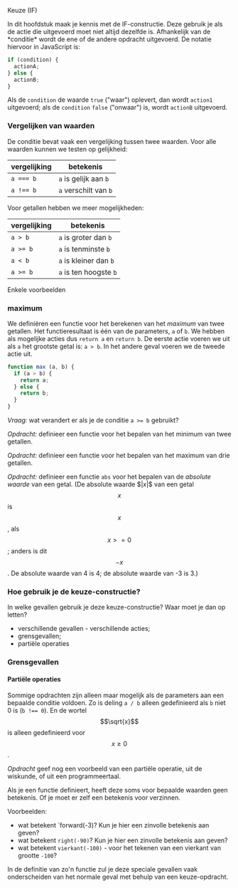 Keuze (IF)

In dit hoofdstuk maak je kennis met de IF-constructie. Deze gebruik je als de actie die uitgevoerd moet niet altijd dezelfde is. Afhankelijk van de \*conditie\* wordt de ene of de andere opdracht uitgevoerd. De notatie hiervoor in JavaScript is:

```js
if (condition) {
  actionA;
} else {
  actionB;
}
```

Als de `condition` de waarde `true` \("waar"\) oplevert, dan wordt `action1` uitgevoerd; als de `condition` `false` \("onwaar"\) is, wordt `actionB` uitgevoerd.

### Vergelijken van waarden

De conditie bevat vaak een vergelijking tussen twee waarden. Voor alle waarden kunnen we testen op gelijkheid:

| vergelijking | betekenis |
| --- | --- |
| `a === b` | `a` is gelijk aan `b` |
| `a !== b` | `a` verschilt van `b` |

Voor getallen hebben we meer mogelijkheden:

| vergelijking | betekenis |
| --- | --- |
| `a > b` | `a` is groter dan `b` |
| `a >= b` | `a` is tenminste `b` |
| `a < b` | `a` is kleiner dan `b` |
| `a >= b` | `a` is ten hoogste `b` |

Enkele voorbeelden

### maximum

We definiëren een functie voor het berekenen van het _maximum_ van twee getallen. Het functieresultaat is één van de parameters, `a` of `b`. We hebben als mogelijke acties dus `return a` en `return b`. De eerste actie voeren we uit als `a` het grootste getal is: `a > b`. In het andere geval voeren we de tweede actie uit.

```js
function max (a, b) {
  if (a > b) {
    return a;
  } else {
    return b;
  }
}
```

_Vraag:_ wat verandert er als je de conditie `a >= b` gebruikt?

_Opdracht:_ definieer een functie voor het bepalen van het minimum van twee getallen.

_Opdracht:_ definieer een functie voor het bepalen van het maximum van drie getallen.

_Opdracht:_ definieer een functie `abs` voor het bepalen van de _absolute waarde_ van een getal. \(De absolute waarde $$|x|\$$ van een getal $$x$$ is $$x$$, als $$x >= 0$$; anders is dit $$-x$$. De absolute waarde van 4 is 4; de absolute waarde van -3 is 3.\)

### Hoe gebruik je de keuze-constructie?

In welke gevallen gebruik je deze keuze-constructie? Waar moet je dan op letten?

* verschillende gevallen - verschillende acties;
* grensgevallen;
* partiële operaties

### Grensgevallen

#### Partiële operaties

Sommige opdrachten zijn alleen maar mogelijk als de parameters aan een bepaalde conditie voldoen. Zo is deling `a / b` alleen gedefinieerd als `b` niet 0 is \(`b !== 0`\). En de wortel $$\sqrt{x}$$ is alleen gedefinieerd voor $$x \geq 0$$.

_Opdracht_ geef nog een voorbeeld van een partiële operatie, uit de wiskunde, of uit een programmeertaal.

Als je een functie definieert, heeft deze soms voor bepaalde waarden geen betekenis. Of je moet er zelf een betekenis voor verzinnen.

Voorbeelden:

* wat betekent \`forward\(-3\)? Kun je hier een zinvolle betekenis aan geven?
* wat betekent `right(-90)`? Kun je hier een zinvolle betekenis aan geven?
* wat betekent `vierkant(-100)` - voor het tekenen van een vierkant van grootte `-100`?

In de definitie van zo'n functie zul je deze speciale gevallen vaak onderscheiden van het normale geval met behulp van een keuze-opdracht.

